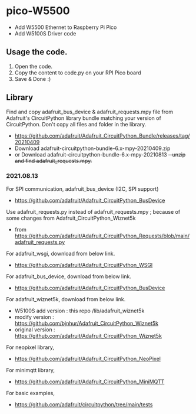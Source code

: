 # pico-W5500
- Add W5500 Ethernet to Raspberry Pi Pico
- Add W5100S Driver code

## Usage the code.

1. Open the code.
2. Copy the content to code.py on your RPI Pico board
3. Save & Done :)

## Library

Find and copy adafruit_bus_device & adafruit_requests.mpy file from Adafruit's CircuitPython library bundle matching your version of CircuitPython. Don't copy all files and folder in the library. 
- https://github.com/adafruit/Adafruit_CircuitPython_Bundle/releases/tag/20210409
- Download adafruit-circuitpython-bundle-6.x-mpy-20210409.zip
- or Download adafruit-circuitpython-bundle-6.x-mpy-20210813
~~- unzip and find adafruit_requests.mpy.~~

### 2021.08.13

For SPI communication, adafruit_bus_device (I2C, SPI support)
- https://github.com/adafruit/Adafruit_CircuitPython_BusDevice

Use adafruit_requests.py instead of adafruit_requests.mpy ; because of some changes from Adafruit_CircuitPython_Wiznet5k
- from https://github.com/adafruit/Adafruit_CircuitPython_Requests/blob/main/adafruit_requests.py

For adafruit_wsgi, download from below link.
- https://github.com/adafruit/Adafruit_CircuitPython_WSGI

For adafruit_bus_device, download from below link.
- https://github.com/adafruit/Adafruit_CircuitPython_BusDevice

For adafruit_wiznet5k, download from below link.
- W5100S add version : this repo /lib/adafruit_wiznet5k
- modify version : https://github.com/bjnhur/Adafruit_CircuitPython_Wiznet5k
- original version : https://github.com/adafruit/Adafruit_CircuitPython_Wiznet5k

For neopixel library,
- https://github.com/adafruit/Adafruit_CircuitPython_NeoPixel

For minimqtt library,
- https://github.com/adafruit/Adafruit_CircuitPython_MiniMQTT

For basic examples, 
- https://github.com/adafruit/circuitpython/tree/main/tests
